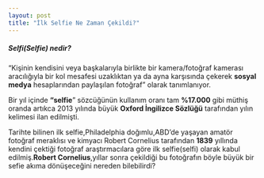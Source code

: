 ```yaml
---
layout: post
title: "İlk Selfie Ne Zaman Çekildi?"
---
```


##### Selfi(Selfie) nedir?

“Kişinin kendisini veya başkalarıyla birlikte bir kamera/fotoğraf kamerası aracılığıyla bir kol mesafesi uzaklıktan ya da ayna karşısında çekerek **sosyal medya** hesaplarından paylaşılan fotoğraf” olarak tanımlanıyor.

Bir yıl içinde **“selfie**” sözcüğünün kullanım oranı tam **%17.000** gibi müthiş oranda artıkca 2013 yılında büyük **Oxford İngilizce Sözlüğü** tarafından yılın kelimesi ilan edilmişti.

Tarihte bilinen ilk selfie,Philadelphia doğımlu,ABD’de yaşayan amatör fotoğraf meraklısı ve kimyacı Robert Cornelius tarafından **1839** yıllında kendini çektiği fotoğraf araştırmacılara göre ilk selfie(selfi) olarak kabul edilmiş.**Robert Cornelius**,yıllar sonra çekildiği bu fotoğrafın böyle büyük bir sefie akıma dönüşeceğini nereden bilebilirdi?
